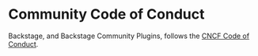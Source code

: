 # Community Code of Conduct

Backstage, and Backstage Community Plugins, follows the [CNCF Code of Conduct](https://github.com/cncf/foundation/blob/main/code-of-conduct.md).
